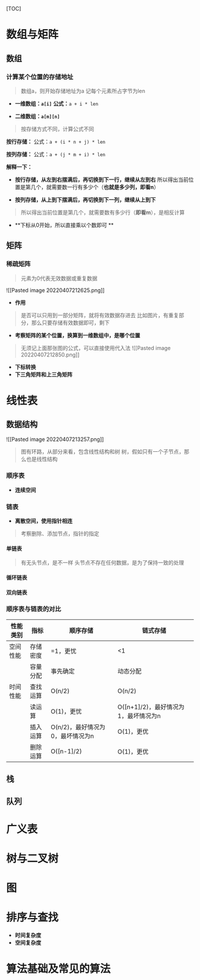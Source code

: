 [TOC]

# 数组与矩阵

## 数组
### 计算某个位置的存储地址
> 数组a，则开始存储地址为a
> 记每个元素所占字节为len

* **一维数组：`a[i]`**
**公式：**`a + i * len` 

* **二维数组：`a[m][n]`**
> 按存储方式不同，计算公式不同

**按行存储：**
公式：`a + (i * n + j) * len `

**按列存储：**
公式：`a + (j * m + i) * len`

**解释一下：**
* **按行存储，从左到右摆满后，再切换到下一行，继续从左到右**
所以得出当前位置是第几个，就需要数一行有多少个（**也就是多少列，即看n**）

* **按列存储，从上到下摆满后，再切换到下一列，继续从上到下**
> 所以得出当前位置是第几个，就需要数有多少行（**即看m**），是相反计算

* **下标从0开始，所以直接乘以个数即可     **

## 矩阵
### 稀疏矩阵
> 元素为0代表无效数据或重复数据

![[Pasted image 20220407212625.png]]
* **作用**
> 是否可以只用到一部分矩阵，就将有效数据存进去
> 比如图片，有重复部分，那么只要存储有效数据即可，剩下

* **考察矩阵的某个位置，换算到一维数组中，是哪个位置**
> 无须记上面那张图的公式，可以直接使用代入法
![[Pasted image 20220407212850.png]]


* **下标转换**
* **下三角矩阵和上三角矩阵**

# 线性表
## 数据结构
![[Pasted image 20220407213257.png]]
 > 图有环路，从部分来看，包含线性结构和树
 > 树，假如只有一个子节点，那么也是线性结构

### 顺序表
* **连续空间**

### 链表
* **离散空间，使用指针相连**
> 考察删除、添加节点，指针的指定

#### 单链表
> 有无头节点，是不一样
> 头节点不存在任何数据，是为了保持一致的处理

#### 循环链表


#### 双向链表

### 顺序表与链表的对比
| 性能类别 | 指标     | 顺序存储                         | 链式存储                             |
| -------- | -------- | -------------------------------- | ------------------------------------ |
| 空间性能 | 存储密度 | =1，更忧                         | <1                                   |
|          | 容量分配 | 事先确定                         | 动态分配                             |
| 时间性能 | 查找运算 | O(n/2)                           | O(n/2)                               |
|          | 读运算   | O(1)，更忧                       | O([n+1]/2)，最好情况为1，最坏情况为n |
|          | 插入运算 | O(n/2)，最好情况为0，最坏情况为n | O(1)，更优                           |
|          | 删除运算 | O([n-1]/2)                       | O(1)，更优                           |

## 栈

## 队列

# 广义表

# 树与二叉树

# 图

# 排序与查找
* **时间复杂度**
* **空间复杂度**

# 算法基础及常见的算法
